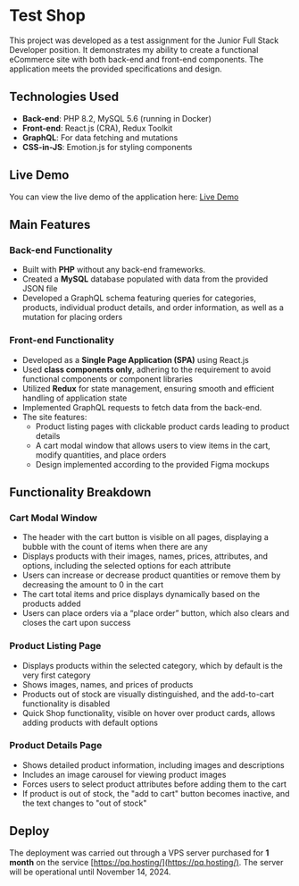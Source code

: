 # Test Shop
This project was developed as a test assignment for the Junior Full Stack Developer position. It demonstrates my ability to create a functional eCommerce site with both back-end and front-end components. The application meets the provided specifications and design.

## Technologies Used
- **Back-end**: PHP 8.2, MySQL 5.6 (running in Docker) 
- **Front-end**: React.js (CRA), Redux Toolkit
- **GraphQL**: For data fetching and mutations
- **CSS-in-JS**: Emotion.js for styling components

## Live Demo 
You can view the live demo of the application here: [Live Demo](http://176.120.67.40/)

## Main Features
### Back-end Functionality
- Built with **PHP** without any back-end frameworks. 
- Created a **MySQL** database populated with data from the provided JSON file
- Developed a GraphQL schema featuring queries for categories, products, individual product details, and order information, as well as a mutation for placing orders

### Front-end Functionality
- Developed as a **Single Page Application (SPA)** using React.js
- Used **class components only**, adhering to the requirement to avoid functional components or component libraries
- Utilized **Redux** for state management, ensuring smooth and efficient handling of application state
- Implemented GraphQL requests to fetch data from the back-end. 
- The site features:
  - Product listing pages with clickable product cards leading to product details
  - A cart modal window that allows users to view items in the cart, modify quantities, and place orders
  - Design implemented according to the provided Figma mockups

## Functionality Breakdown

### Cart Modal Window 
- The header with the cart button is visible on all pages, displaying a bubble with the count of items when there are any
- Displays products with their images, names, prices, attributes, and options, including the selected options for each attribute
- Users can increase or decrease product quantities or remove them by decreasing the amount to 0 in the cart
- The cart total items and price displays dynamically based on the products added
- Users can place orders via a “place order” button, which also clears and closes the cart upon success

### Product Listing Page 
- Displays products within the selected category, which by default is the very first category
- Shows images, names, and prices of products
- Products out of stock are visually distinguished, and the add-to-cart functionality is disabled
- Quick Shop functionality, visible on hover over product cards, allows adding products with default options

### Product Details Page
- Shows detailed product information, including images and descriptions
- Includes an image carousel for viewing product images
- Forces users to select product attributes before adding them to the cart
- If product is out of stock, the "add to cart" button becomes inactive, and the text changes to "out of stock"

## Deploy
The deployment was carried out through a VPS server purchased for **1 month** on the service [https://pq.hosting/](https://pq.hosting/). The server will be operational until November 14, 2024.